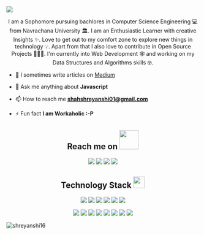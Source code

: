 <img src="https://github.com/shreyanshi16/shreyanshi16/blob/main/images/ghbackground2.png"/>

<p align="center">
  I am a Sophomore pursuing bachlores in Computer Science  Engineering 💻 from Navrachana University 🏛️. I am an Enthusiastic Learner with creative Insights ✨. Love to get out to my comfort zone to explore new things in technology 💡. Apart from that I also love to contribute in Open Source Projects 👨🏻‍💻. I'm currently into Web Development 🕸️ and working on my Data Structures and Algorithms skills 🤓.
</p>  

- 📝 I sometimes write articles on [Medium](Medium)

- 💬 Ask me anything about **Javascript**

- 📫 How to reach me **shahshreyanshi01@gmail.com**

- ⚡ Fun fact **I am Workaholic :-P**

<h2 align="center">Reach me on <img src="https://media0.giphy.com/media/jqNPzdTTxQfOgOqpO4/source.gif" width="50"></h2>

<p align="center">
  
<img src="https://img.shields.io/badge/-shreyanshi-purple?style=flat-square&logo=instagram&logoColor=white&link=https://www.instagram.com/shreyanshi.16/"/>
<img src="https://img.shields.io/badge/-shreyanshi-c14438?style=flat-square&logo=Gmail&logoColor=white&link=mailto:shahshreyanshi01@gmail.com"/>
<img src="https://img.shields.io/badge/-shreyanshi-blue?style=flat-square&logo=Linkedin&logoColor=white&link=https://www.linkedin.com/in/shreyanshi-shah/"/>
<img src="https://img.shields.io/badge/-shreyanshi-blue?style=flat-square&logo=twitter&logoColor=white&link=https://twitter.com/shah_shreyanshi"/>

</p>

<h2 align="center">Technology Stack <img src="https://media.giphy.com/media/WUlplcMpOCEmTGBtBW/giphy.gif" width="30"></h2>

<p align="center">
 <img src="https://img.shields.io/badge/C-00599C?style=flat-square&logo=c&logoColor=white"/>
<img src="https://img.shields.io/badge/-C++-00599C?style=flat-square&logo=c"/>
<img src="https://img.shields.io/badge/-HTML5-E34F26?style=flat-square&logo=html5&logoColor=white"/>
<img src="https://img.shields.io/badge/-CSS3-1572B6?style=flat-square&logo=css3"/>
<img src="https://img.shields.io/badge/-Bootstrap-563D7C?style=flat-square&logo=bootstrap"/>
<img src="https://img.shields.io/badge/-Heroku-430098?style=flat-square&logo=heroku"/>
</p>

<p align="center">
<img src="https://img.shields.io/badge/-JavaScript-black?style=flat-square&logo=javascript"/>
<img src="https://img.shields.io/badge/-React-black?style=flat-square&logo=react"/>
<img src="https://img.shields.io/badge/-Nodejs-black?style=flat-square&logo=Node.js"/>
<img src="https://img.shields.io/badge/-Expressjs-black?style=flat-square&logo=Express.js"/>
<img src="https://img.shields.io/badge/-MongoDB-black?style=flat-square&logo=mongodb"/>
<img src="https://img.shields.io/badge/-MySQL-black?style=flat-square&logo=mysql"/>
<img src="https://img.shields.io/badge/-Git-black?style=flat-square&logo=git"/>
<img src="https://img.shields.io/badge/-GitHub-black?style=flat-square&logo=github"/>
</p>

<p><img align="center" src="https://github-readme-stats.vercel.app/api/top-langs?username=shreyanshi16&show_icons=true&locale=en&layout=compact" alt="shreyanshi16" /></p>
